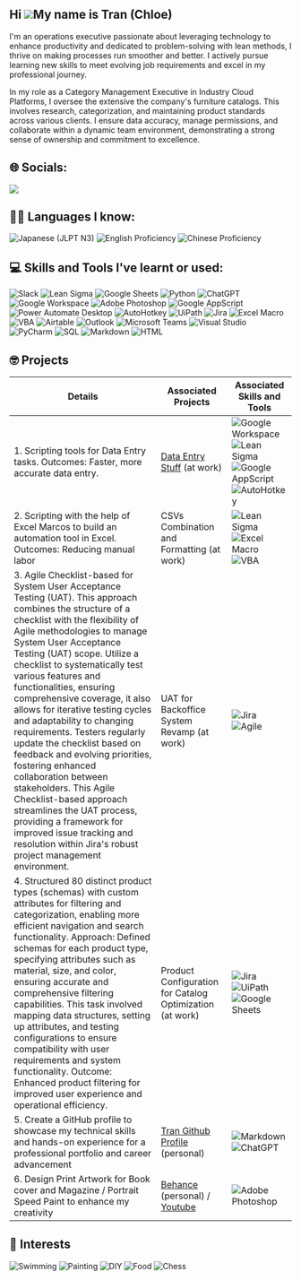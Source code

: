 ## Hi ![](https://user-images.githubusercontent.com/18350557/176309783-0785949b-9127-417c-8b55-ab5a4333674e.gif)My name is Tran (Chloe)

I'm an operations executive passionate about leveraging technology to enhance productivity and dedicated to problem-solving with lean methods, I thrive on making processes run smoother and better. I actively pursue learning new skills to meet evolving job requirements and excel in my professional journey.

In my role as a Category Management Executive in Industry Cloud Platforms, I oversee the extensive the company's furniture catalogs. This involves research, categorization, and maintaining product standards across various clients. I ensure data accuracy, manage permissions, and collaborate within a dynamic team environment, demonstrating a strong sense of ownership and commitment to excellence.

## 🌐 Socials:
<a href="https://vn.linkedin.com/in/duongngoctran">
    <img src="https://img.shields.io/badge/-LinkedIn-0072b1?&style=for-the-badge&logo=linkedin&logoColor=white" />
</a>

## 🧑‍🎓 Languages I know: 
![Japanese (JLPT N3)](https://img.shields.io/badge/Japanese%20(JLPT%20N3)-FFD700?style=for-the-badge) ![English Proficiency](https://img.shields.io/badge/English-00BFFF?style=for-the-badge) ![Chinese Proficiency](https://img.shields.io/badge/Chinese-FFD700?style=for-the-badge) 



## 💻 Skills and Tools I've learnt or used:
![Slack](https://img.shields.io/badge/Slack-4A154B?style=for-the-badge&logo=slack&logoColor=white)
![Lean Sigma](https://img.shields.io/badge/Lean%20Sigma-0A57E4?style=for-the-badge) ![Google Sheets](https://img.shields.io/badge/Google_Sheets-34A853?style=for-the-badge&logo=googlesheets&logoColor=white) ![Python](https://img.shields.io/badge/python-3670A0?style=for-the-badge&logo=python&logoColor=ffdd54) ![ChatGPT](https://img.shields.io/badge/ChatGPT-3366ff?style=for-the-badge&logo=ai&logoColor=white) ![Google Workspace](https://img.shields.io/badge/Google_Workspace-32A9CE?style=for-the-badge&logo=google&logoColor=white)
![Adobe Photoshop](https://img.shields.io/badge/adobe%20photoshop-%2331A8FF.svg?style=for-the-badge&logo=adobe%20photoshop&logoColor=white) ![Google AppScript](https://img.shields.io/badge/Google%20AppScript-3670A0?style=for-the-badge&logo=google&logoColor=white) ![Power Automate Desktop](https://img.shields.io/badge/Power%20Automate%20Desktop-FF652F?style=for-the-badge&logo=microsoft&logoColor=white) ![AutoHotkey](https://img.shields.io/badge/AutoHotkey-334455?style=for-the-badge&logo=autohotkey&logoColor=white) ![UiPath](https://img.shields.io/badge/UiPath-00A8E0?style=for-the-badge&logo=uipath&logoColor=white) ![Jira](https://img.shields.io/badge/Jira-0052CC?style=for-the-badge&logo=jira&logoColor=white) ![Excel Macro](https://img.shields.io/badge/Excel%20Macro-008272?style=for-the-badge&logo=microsoft-excel&logoColor=white) ![VBA](https://img.shields.io/badge/VBA-86709D?style=for-the-badge&logo=visual%20studio&logoColor=white) ![Airtable](https://img.shields.io/badge/Airtable-18BFFF?style=for-the-badge&logo=airtable&logoColor=white) ![Outlook](https://img.shields.io/badge/Outlook-0078D4?style=for-the-badge&logo=microsoft-outlook&logoColor=white) ![Microsoft Teams](https://img.shields.io/badge/Microsoft%20Teams-6264A7?style=for-the-badge&logo=microsoft-teams&logoColor=white) ![Visual Studio](https://img.shields.io/badge/Visual%20Studio-5C2D91?style=for-the-badge&logo=visual%20studio&logoColor=white) ![PyCharm](https://img.shields.io/badge/PyCharm-000000?style=for-the-badge&logo=pycharm&logoColor=white) ![SQL](https://img.shields.io/badge/SQL-CC2927?style=for-the-badge&logo=sql&logoColor=white) ![Markdown](https://img.shields.io/badge/Markdown-000000.svg?style=for-the-badge&logo=markdown&logoColor=white) ![HTML](https://img.shields.io/badge/HTML-E34F26.svg?style=for-the-badge&logo=html5&logoColor=white)





## 🤓 Projects

| Details                                         | Associated Projects         | Associated Skills and Tools  
|-----------------------------------------------|----------------------------|----------------------------|
| 1. Scripting tools for Data Entry tasks. Outcomes: Faster, more accurate data entry.       | [Data Entry Stuff](https://github.com/Tran1595/DataEntryStuff) (at work)| ![Google Workspace](https://img.shields.io/badge/Google_Workspace-32A9CE?style=for-the-badge&logo=google&logoColor=white) ![Lean Sigma](https://img.shields.io/badge/Lean%20Sigma-0A57E4?style=for-the-badge) ![Google AppScript](https://img.shields.io/badge/Google%20AppScript-3670A0?style=for-the-badge&logo=google&logoColor=white) ![AutoHotkey](https://img.shields.io/badge/AutoHotkey-334455?style=for-the-badge&logo=autohotkey&logoColor=white) |
| 2. Scripting with the help of Excel Marcos to build an automation tool in Excel. Outcomes: Reducing manual labor | CSVs Combination and Formatting (at work) |![Lean Sigma](https://img.shields.io/badge/Lean%20Sigma-0A57E4?style=for-the-badge) ![Excel Macro](https://img.shields.io/badge/Excel%20Macro-008272?style=for-the-badge&logo=microsoft-excel&logoColor=white) ![VBA](https://img.shields.io/badge/VBA-86709D?style=for-the-badge&logo=visual%20studio&logoColor=white) 
| 3. Agile Checklist-based for System User Acceptance Testing (UAT). This approach combines the structure of a checklist with the flexibility of Agile methodologies to manage System User Acceptance Testing (UAT) scope. Utilize a checklist to systematically test various features and functionalities, ensuring comprehensive coverage, it also allows for iterative testing cycles and adaptability to changing requirements. Testers regularly update the checklist based on feedback and evolving priorities, fostering enhanced collaboration between stakeholders. This Agile Checklist-based approach streamlines the UAT process, providing a framework for improved issue tracking and resolution within Jira's robust project management environment.| UAT for Backoffice System Revamp (at work)| ![Jira](https://img.shields.io/badge/Jira-0052CC?style=for-the-badge&logo=jira&logoColor=white) ![Agile](https://img.shields.io/badge/Agile-0096D6?style=for-the-badge&logo=agile&logoColor=white) |
| 4. Structured 80 distinct product types (schemas) with custom attributes for filtering and categorization, enabling more efficient navigation and search functionality. Approach: Defined schemas for each product type, specifying attributes such as material, size, and color, ensuring accurate and comprehensive filtering capabilities. This task involved mapping data structures, setting up attributes, and testing configurations to ensure compatibility with user requirements and system functionality. Outcome: Enhanced product filtering for improved user experience and operational efficiency.| Product Configuration for Catalog Optimization (at work) | ![Jira](https://img.shields.io/badge/Jira-0052CC?style=for-the-badge&logo=jira&logoColor=white) ![UiPath](https://img.shields.io/badge/UiPath-00A8E0?style=for-the-badge&logo=uipath&logoColor=white) ![Google Sheets](https://img.shields.io/badge/Google_Sheets-34A853?style=for-the-badge&logo=googlesheets&logoColor=white)
| 5. Create a GitHub profile to showcase my technical skills and hands-on experience for a professional portfolio and career advancement | [Tran Github Profile](https://github.com/Tran1595/Tran1595)  (personal)| ![Markdown](https://img.shields.io/badge/Markdown-000000.svg?style=for-the-badge&logo=markdown&logoColor=white) ![ChatGPT](https://img.shields.io/badge/ChatGPT-3366ff?style=for-the-badge&logo=ai&logoColor=white)
| 6. Design Print Artwork for Book cover and Magazine / Portrait Speed Paint to enhance my creativity | [Behance](https://www.behance.net/duongngoctran) (personal) / [Youtube](https://youtu.be/rfV0M9rNJJA?si=deo6sMCVZl-n6QMz) | ![Adobe Photoshop](https://img.shields.io/badge/adobe%20photoshop-%2331A8FF.svg?style=for-the-badge&logo=adobe%20photoshop&logoColor=white)




## 🎨 Interests
![Swimming](https://img.shields.io/badge/Swimming-006994?style=for-the-badge) ![Painting](https://img.shields.io/badge/Painting-FF6F61?style=for-the-badge) ![DIY](https://img.shields.io/badge/DIY-4CAF50?style=for-the-badge) ![Food](https://img.shields.io/badge/Food-FFC107?style=for-the-badge) ![Chess](https://img.shields.io/badge/Chess-808080?style=for-the-badge) 

